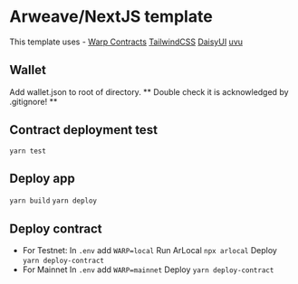 # Arweave/NextJS template
This template uses -
<a href="https://warp.cc/" target="_blank">Warp Contracts</a>
<a href="https://tailwindcss.com/" target="_blank">TailwindCSS</a>
<a href="https://daisyui.com/" target="_blank">DaisyUI</a>
<a href="https://github.com/lukeed/uvu" target="_blank">uvu</a>
## Wallet
Add wallet.json to root of directory. ** Double check it is acknowledged by .gitignore! **
## Contract deployment test
`yarn test`
## Deploy app
`yarn build`
`yarn deploy`
## Deploy contract
- For Testnet:
    In `.env` add `WARP=local`
    Run ArLocal `npx arlocal`
    Deploy `yarn deploy-contract`
- For Mainnet
    In `.env` add `WARP=mainnet`
    Deploy `yarn deploy-contract`

